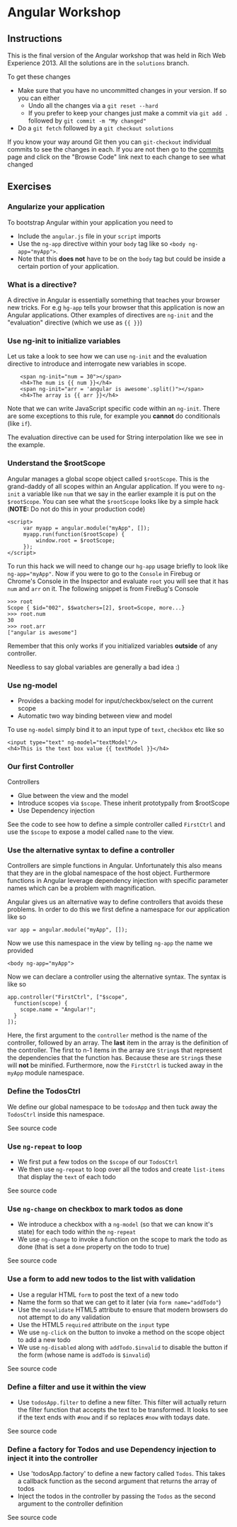 # Angular Workshop

## Instructions
This is the final version of the Angular workshop that was held in Rich Web Experience 2013. All the solutions are in the `solutions` branch.

To get these changes

- Make sure that you have no uncommitted changes in your version. If so you can either
    - Undo all the changes via a `git reset --hard`
    - If you prefer to keep your changes just make a commit via `git add .` followed by `git commit -m "My changed"`
- Do a `git fetch` followed by a `git checkout solutions`

If you know your way around Git then you can `git-checkout` individual commits to see the changes in each. If you are not then go to the [commits](https://github.com/looselytyped/angudone-backend/commits/solutions) page and click on the "Browse Code" link next to each change to see what changed

## Exercises

### Angularize your application
To bootstrap Angular within your application you need to

- Include the `angular.js` file in your `script` imports
- Use the `ng-app` directive within your `body` tag like so `<body ng-app="myApp">`.
- Note that this **does not** have to be on the `body` tag but could be inside a certain portion of your application.

### What is a directive?
A directive in Angular is essentially something that teaches your browser new tricks. For e.g `hg-app` tells your browser that this application is now an Angular applications. Other examples of directives are `ng-init` and the "evaluation" directive (which we use as `{{ }}`)

### Use ng-init to initialize variables
Let us take a look to see how we can use `ng-init` and the evaluation directive to introduce and interrogate new variables in scope.

        <span ng-init="num = 30"></span>
        <h4>The num is {{ num }}</h4>
        <span ng-init="arr = 'angular is awesome'.split()"></span>
        <h4>The array is {{ arr }}</h4>

Note that we can write JavaScript specific code within an `ng-init`. There are some exceptions to this rule, for example you **cannot** do conditionals (like `if`).

The evaluation directive can be used for String interpolation like we see in the example.

### Understand the $rootScope
Angular manages a global scope object called `$rootScope`. This is the grand-daddy of all scopes within an Angular application. If you were to `ng-init` a variable like `num` that we say in the earlier example it is put on the `$rootScope`. You can see what the `$rootScope` looks like by a simple hack (**NOTE:** Do not do this in your production code)

	<script>
	     var myapp = angular.module("myApp", []);
	     myapp.run(function($rootScope) {
	         window.root = $rootScope;
	     });
    </script>

To run this hack we will need to change our `hg-app` usage briefly to look like `ng-app="myApp"`. Now if you were to go to the `Console` in Firebug or Chrome's Console in the Inspector and evaluate `root` you will see that it has `num` and `arr` on it. The following snippet is from FireBug's Console

    >>> root
    Scope { $id="002", $$watchers=[2], $root=Scope, more...}
    >>> root.num
    30
    >>> root.arr
    ["angular is awesome"]

Remember that this only works if you initialized variables **outside** of any controller.

Needless to say global variables are generally a bad idea :)

### Use ng-model

- Provides a backing model for input/checkbox/select on the current scope
- Automatic two way binding between view and model

To use `ng-model` simply bind it to an input type of `text`, `checkbox` etc like so

    <input type="text" ng-model="textModel"/>
    <h4>This is the text box value {{ textModel }}</h4>

### Our first Controller
Controllers

- Glue between the view and the model
- Introduce scopes via `$scope`. These inherit prototypally from $rootScope
- Use Dependency injection

See the code to see how to define a simple controller called `FirstCtrl` and use the `$scope` to expose a model called `name` to the view.

### Use the alternative syntax to define a controller

Controllers are simple functions in Angular. Unfortunately this also means that they are in the global namespace of the host object. Furthermore functions in Angular leverage dependency injection with specific parameter names which can be a problem with magnification.

Angular gives us an alternative way to define controllers that avoids these problems. In order to do this we first define a namespace for our application like so

    var app = angular.module("myApp", []);

Now we use this namespace in the view by telling `ng-app` the name we provided

    <body ng-app="myApp">

Now we can declare a controller using the alternative syntax. The syntax is like so

    app.controller("FirstCtrl", ["$scope",
      function(scope) {
        scope.name = "Angular!";
      }
    ]);

Here, the first argument to the `controller` method is the name of the controller, followed by an array. The **last** item in the array is the definition of the controller. The first to n-1 items in the array are `String`s that represent the dependencies that the function has. Because these are `String`s these will **not** be minified. Furthermore, now the `FirstCtrl` is tucked away in the `myApp` module namespace.

### Define the TodosCtrl

We define our global namespace to be `todosApp` and then tuck away the `TodosCtrl` inside this namespace.

See source code

### Use `ng-repeat` to loop

- We first put a few todos on the `$scope` of our `TodosCtrl`
- We then use `ng-repeat` to loop over all the todos and create `list-items` that display the `text` of each todo

See source code

### Use `ng-change` on checkbox to mark todos as done

- We introduce a checkbox with a `ng-model` (so that we can know it's state) for each todo within the `ng-repeat`
- We use `ng-change` to invoke a function on the scope to mark the todo as done (that is set a `done` property on the todo to true)

See source code

### Use a form to add new todos to the list with validation

- Use a regular HTML `form` to post the text of a new todo
- Name the form so that we can get to it later (via `form name="addTodo"`)
- Use the `novalidate` HTML5 attribute to ensure that modern browsers do not attempt to do any validation
- Use the HTML5 `required` attribute on the `input` type
- We use `ng-click` on the button to invoke a method on the scope object to add a new todo
- We use `ng-disabled` along with `addTodo.$invalid` to disable the button if the form (whose name is `addTodo` is `$invalid`)

See source code

### Define a filter and use it within the view

- Use `todosApp.filter` to define a new filter. This filter will actually return the filter function that accepts the text to be transformed. It looks to see if the text ends with `#now` and if so replaces `#now` with todays date.

See source code

### Define a factory for Todos and use Dependency injection to inject it into the controller

- Use 'todosApp.factory' to define a new factory called `Todos`. This takes a callback function as the second argument that returns the array of todos
- Inject the todos in the controller by passing the `Todos` as the second argument to the controller definition

See source code

